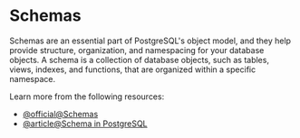 # Schemas

Schemas are an essential part of PostgreSQL's object model, and they help provide structure, organization, and namespacing for your database objects. A schema is a collection of database objects, such as tables, views, indexes, and functions, that are organized within a specific namespace. 

Learn more from the following resources:

- [@official@Schemas](https://www.postgresql.org/docs/current/ddl-schemas.html)
- [@article@Schema in PostgreSQL](https://hasura.io/learn/database/postgresql/core-concepts/1-postgresql-schema/)